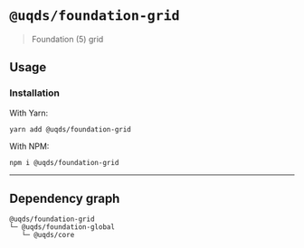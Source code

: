 # `@uqds/foundation-grid`

> Foundation (5) grid

## Usage

### Installation

With Yarn:
```shell
yarn add @uqds/foundation-grid
```

With NPM:
```shell
npm i @uqds/foundation-grid
```

---

## Dependency graph

```shell
@uqds/foundation-grid
└─ @uqds/foundation-global
   └─ @uqds/core
```